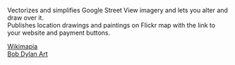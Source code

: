 Vectorizes and simplifies Google Street View imagery and lets you alter and draw over it.<br/>
Publishes location drawings and paintings on Flickr map with the link to your website and payment buttons.

<a href="https://wikimapia.org" target="_blank">Wikimapia</a><br/>
<a href="http://bobdylanart.com" target="_blank">Bob Dylan Art</a>
